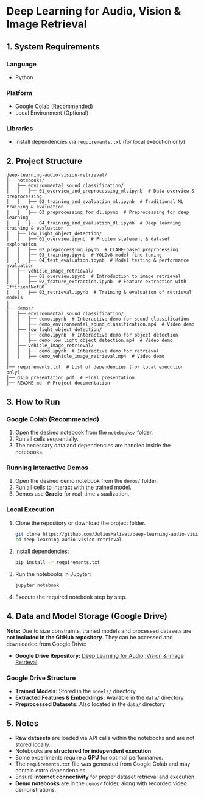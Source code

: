 # Deep Learning for Audio, Vision & Image Retrieval

## 1. System Requirements

### Language
- Python

### Platform
- Google Colab (Recommended)
- Local Environment (Optional)

### Libraries
- Install dependencies via `requirements.txt` (for local execution only)

## 2. Project Structure

```
deep-learning-audio-vision-retrieval/
│── notebooks/
│   ├── environmental_sound_classification/
│   │   ├── 01_overview_and_preprocessing_ml.ipynb  # Data overview & preprocessing
│   │   ├── 02_training_and_evaluation_ml.ipynb  # Traditional ML training & evaluation
│   │   ├── 03_preprocessing_for_dl.ipynb  # Preprocessing for deep learning
│   │   ├── 04_training_and_evaluation_dl.ipynb  # Deep learning training & evaluation
│   ├── low_light_object_detection/
│   │   ├── 01_overview.ipynb  # Problem statement & dataset exploration
│   │   ├── 02_preprocessing.ipynb  # CLAHE-based preprocessing
│   │   ├── 03_training.ipynb  # YOLOv8 model fine-tuning
│   │   ├── 04_test_evaluation.ipynb  # Model testing & performance evaluation
│   ├── vehicle_image_retrieval/
│   │   ├── 01_overview.ipynb  # Introduction to image retrieval
│   │   ├── 02_feature_extraction.ipynb  # Feature extraction with EfficientNetB0
│   │   ├── 03_retrieval.ipynb  # Training & evaluation of retrieval models
│
│── demos/
│   ├── environmental_sound_classification/
│   │   ├── demo.ipynb  # Interactive demo for sound classification
│   │   ├── demo_environmental_sound_classification.mp4  # Video demo
│   ├── low_light_object_detection/
│   │   ├── demo.ipynb  # Interactive demo for object detection
│   │   ├── demo_low_light_object_detection.mp4  # Video demo
│   ├── vehicle_image_retrieval/
│   │   ├── demo.ipynb  # Interactive demo for retrieval
│   │   ├── demo_vehicle_image_retrieval.mp4  # Video demo
│
│── requirements.txt  # List of dependencies (for local execution only)
│── dsim_presentation.pdf  # Final presentation
│── README.md  # Project documentation
```

## 3. How to Run

### Google Colab (Recommended)
1. Open the desired notebook from the `notebooks/` folder.
2. Run all cells sequentially.
3. The necessary data and dependencies are handled inside the notebooks.

### Running Interactive Demos
1. Open the desired demo notebook from the `demos/` folder.
2. Run all cells to interact with the trained model.
3. Demos use **Gradio** for real-time visualization.

### Local Execution
1. Clone the repository or download the project folder.
   ```sh
   git clone https://github.com/JuliusMaliwat/deep-learning-audio-vision-retrieval.git
   cd deep-learning-audio-vision-retrieval
   ```
2. Install dependencies:
   ```sh
   pip install -r requirements.txt
   ```
3. Run the notebooks in Jupyter:
   ```sh
   jupyter notebook
   ```
4. Execute the required notebook step by step.


## 4. Data and Model Storage (Google Drive)

**Note:** Due to size constraints, trained models and processed datasets are **not included in the GitHub repository**. They can be accessed and downloaded from Google Drive:
- **Google Drive Repository:** [Deep Learning for Audio, Vision & Image Retrieval](https://drive.google.com/drive/folders/1u9bm2QU0I4cCt_H9jx1qW2AEnIE_AO1A?usp=sharing)

### Google Drive Structure
- **Trained Models:** Stored in the `models/` directory
- **Extracted Features & Embeddings:** Available in the `data/` directory
- **Preprocessed Datasets:** Also located in the `data/` directory


## 5. Notes

- **Raw datasets** are loaded via API calls within the notebooks and are not stored locally.
- Notebooks are **structured for independent execution**.
- Some experiments require a **GPU** for optimal performance.
- The `requirements.txt` file was generated from Google Colab and may contain extra dependencies.
- Ensure **internet connectivity** for proper dataset retrieval and execution.
- **Demo notebooks** are in the `demos/` folder, along with recorded video demonstrations.


